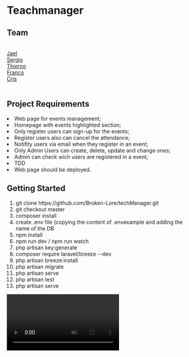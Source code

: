 # Teachmanager
<h2>Team</h2><br>
<a href="https://github.com/jmasllorens">Jael</a><br>
<a href="https://github.com/blaucomfuig">Sergio</a><br>
<a href="https://github.com/thierno1492">Thierno</a><br>
<a href="https://github.com/Francocalvino">Franco</a><br>
<a href="https://github.com/crismouta">Cris</a>
<br><br>
<h2>Project Requirements</h2>
<li>Web page for events management;</li>
<li>Homepage with events highlighted section;</li>
<li>Only register users can sign-up for the events;</li>
<li>Register users also can cancel the attendance;</li>
<li>Notifity users via email when they register in an event;</li>
<li>Only Admin Users can create, delete, update and change  ones;</li>
<li>
Admin can check wich users are registered in a event;</li>
<li>TDD</li>
<li>Web page should be deployed.</li>





<h2>Getting Started</h2>
<ol>
<li>git clone https://github.com/Broken-Lore/techManager.git</li>
<li>
git checkout master</li>
<li>
composer install</li>
<li>create .env file (copying the content of .envexample and adding the name of the DB</li>
<li>npm install</li>
<li>npm run dev / npm run watch</li>
<li>php artisan key:generate</li>
<li>composer require laravel/breeze --dev</li>
<li>php artisan breeze:install</li>
<li>php artisan migrate</li>
<li>php artisan serve</li>
<li>php artisan test</li>
<li>php artisan serve</li>
</ol>

   <video src="/public/storage/img/bandicam 2021-06-23 15-21-13-956.mp4"></video>






